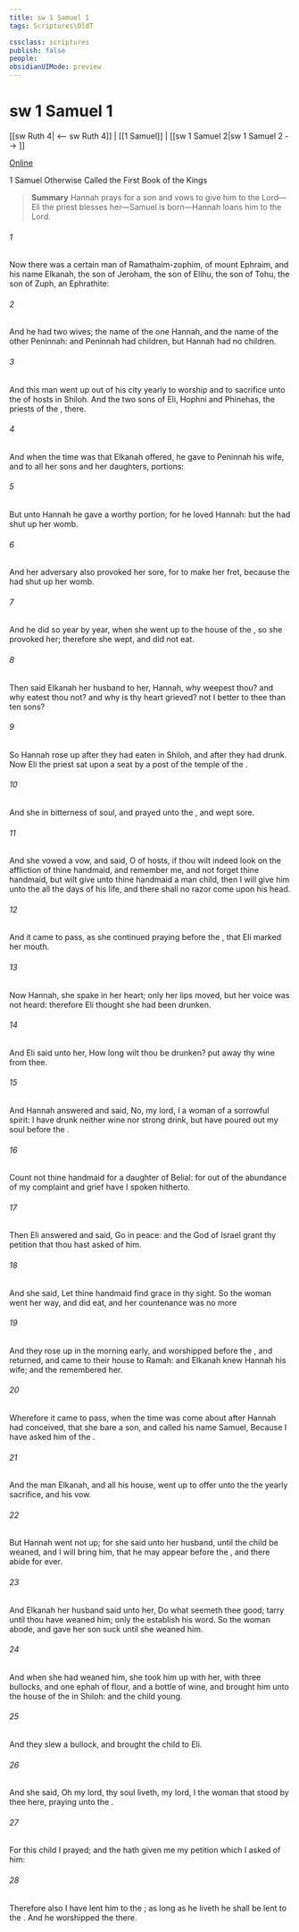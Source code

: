 ```yaml
---
title: sw 1 Samuel 1
tags: Scriptures\OldT

cssclass: scriptures
publish: false
people:
obsidianUIMode: preview
---
```


# sw 1 Samuel 1
[[sw Ruth 4| <-- sw Ruth 4]] | [[1 Samuel]] | [[sw 1 Samuel 2|sw 1 Samuel 2 --> ]]

[Online](https://churchofjesuschrist.org/study/scriptures/ot/1-sam/1?lang=eng)

1 Samuel
Otherwise Called the First Book of the Kings

> __Summary__
Hannah prays for a son and vows to give him to the Lord—Eli the priest blesses her—Samuel is born—Hannah loans him to the Lord.

###### 1 
Now there was a certain man of Ramathaim-zophim, of mount Ephraim, and his name  Elkanah, the son of Jeroham, the son of Elihu, the son of Tohu, the son of Zuph, an Ephrathite:

###### 2 
And he had two wives; the name of the one  Hannah, and the name of the other Peninnah: and Peninnah had children, but Hannah had no children.

###### 3 
And this man went up out of his city yearly to worship and to sacrifice unto the  of hosts in Shiloh. And the two sons of Eli, Hophni and Phinehas, the priests of the ,  there.

###### 4 
And when the time was that Elkanah offered, he gave to Peninnah his wife, and to all her sons and her daughters, portions:

###### 5 
But unto Hannah he gave a worthy portion; for he loved Hannah: but the  had shut up her womb.

###### 6 
And her adversary also provoked her sore, for to make her fret, because the  had shut up her womb.

###### 7 
And  he did so year by year, when she went up to the house of the , so she provoked her; therefore she wept, and did not eat.

###### 8 
Then said Elkanah her husband to her, Hannah, why weepest thou? and why eatest thou not? and why is thy heart grieved?  not I better to thee than ten sons?

###### 9 
So Hannah rose up after they had eaten in Shiloh, and after they had drunk. Now Eli the priest sat upon a seat by a post of the temple of the .

###### 10 
And she  in bitterness of soul, and prayed unto the , and wept sore.

###### 11 
And she vowed a vow, and said, O  of hosts, if thou wilt indeed look on the affliction of thine handmaid, and remember me, and not forget thine handmaid, but wilt give unto thine handmaid a man child, then I will give him unto the  all the days of his life, and there shall no razor come upon his head.

###### 12 
And it came to pass, as she continued praying before the , that Eli marked her mouth.

###### 13 
Now Hannah, she spake in her heart; only her lips moved, but her voice was not heard: therefore Eli thought she had been drunken.

###### 14 
And Eli said unto her, How long wilt thou be drunken? put away thy wine from thee.

###### 15 
And Hannah answered and said, No, my lord, I  a woman of a sorrowful spirit: I have drunk neither wine nor strong drink, but have poured out my soul before the .

###### 16 
Count not thine handmaid for a daughter of Belial: for out of the abundance of my complaint and grief have I spoken hitherto.

###### 17 
Then Eli answered and said, Go in peace: and the God of Israel grant  thy petition that thou hast asked of him.

###### 18 
And she said, Let thine handmaid find grace in thy sight. So the woman went her way, and did eat, and her countenance was no more 

###### 19 
And they rose up in the morning early, and worshipped before the , and returned, and came to their house to Ramah: and Elkanah knew Hannah his wife; and the  remembered her.

###### 20 
Wherefore it came to pass, when the time was come about after Hannah had conceived, that she bare a son, and called his name Samuel,  Because I have asked him of the .

###### 21 
And the man Elkanah, and all his house, went up to offer unto the  the yearly sacrifice, and his vow.

###### 22 
But Hannah went not up; for she said unto her husband,  until the child be weaned, and  I will bring him, that he may appear before the , and there abide for ever.

###### 23 
And Elkanah her husband said unto her, Do what seemeth thee good; tarry until thou have weaned him; only the  establish his word. So the woman abode, and gave her son suck until she weaned him.

###### 24 
And when she had weaned him, she took him up with her, with three bullocks, and one ephah of flour, and a bottle of wine, and brought him unto the house of the  in Shiloh: and the child  young.

###### 25 
And they slew a bullock, and brought the child to Eli.

###### 26 
And she said, Oh my lord,  thy soul liveth, my lord, I  the woman that stood by thee here, praying unto the .

###### 27 
For this child I prayed; and the  hath given me my petition which I asked of him:

###### 28 
Therefore also I have lent him to the ; as long as he liveth he shall be lent to the . And he worshipped the  there.

